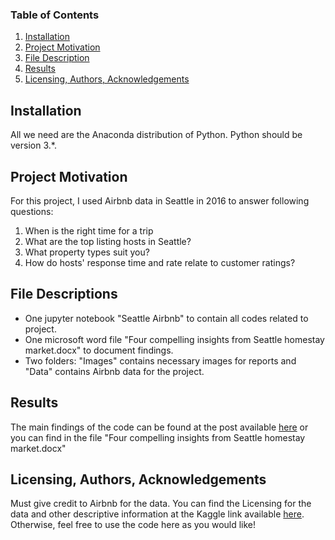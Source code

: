 ### Table of Contents
1. [Installation](#installation)
2. [Project Motivation](#motivation)
3. [File Description](#files)
4. [Results](#results)
5. [Licensing, Authors, Acknowledgements](#licensing)



## Installation <a name="installation"></a>
All we need are the Anaconda distribution of Python. Python should be version 3.*.

## Project Motivation <a name="motivation"> </a>

For this project, I used Airbnb data in Seattle in 2016 to answer following questions:
1. When is the right time for a trip
2. What are the top listing hosts in Seattle?
3. What property types suit you?
4. How do hosts' response time and rate relate to customer ratings?

## File Descriptions <a name = "files"></a>

- One jupyter notebook "Seattle Airbnb" to contain all codes related to project. 
- One microsoft word file "Four compelling insights from Seattle homestay market.docx" to document findings.
- Two folders: "Images" contains necessary images for reports and "Data" contains Airbnb data for the project. 

## Results <a name = "results"></a>
The main findings of the code can be found at the post available [here](https://medium.com/@nghiavuduc/four-compelling-insights-of-seattle-homestay-market-2cc061d7c1b2) or you can find in the file "Four compelling insights from Seattle homestay market.docx"

## Licensing, Authors, Acknowledgements <a name="licensing"> </a>
Must give credit to Airbnb for the data.  You can find the Licensing for the data and other descriptive information at the Kaggle link available [here](https://www.kaggle.com/datasets/airbnb/seattle).  Otherwise, feel free to use the code here as you would like! 


